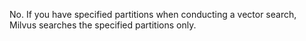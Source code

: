 No. If you have specified partitions when conducting a vector search, Milvus searches the specified partitions only.